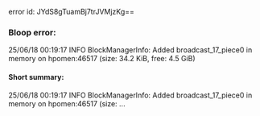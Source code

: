 error id: JYdS8gTuamBj7trJVMjzKg==
### Bloop error:

25/06/18 00:19:17 INFO BlockManagerInfo: Added broadcast_17_piece0 in memory on hpomen:46517 (size: 34.2 KiB, free: 4.5 GiB)
#### Short summary: 

25/06/18 00:19:17 INFO BlockManagerInfo: Added broadcast_17_piece0 in memory on hpomen:46517 (size: ...